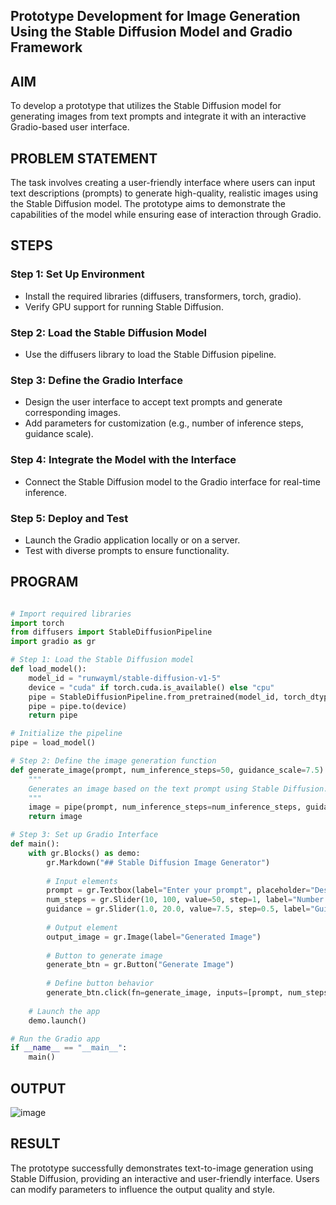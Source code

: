 ## Prototype Development for Image Generation Using the Stable Diffusion Model and Gradio Framework
## AIM
To develop a prototype that utilizes the Stable Diffusion model for generating images from text prompts and integrate it with an interactive Gradio-based user interface.

## PROBLEM STATEMENT
The task involves creating a user-friendly interface where users can input text descriptions (prompts) to generate high-quality, realistic images using the Stable Diffusion model. The prototype aims to demonstrate the capabilities of the model while ensuring ease of interaction through Gradio.

##  STEPS
### Step 1: Set Up Environment
 - Install the required libraries (diffusers, transformers, torch, gradio).
 - Verify GPU support for running Stable Diffusion.
### Step 2: Load the Stable Diffusion Model
 - Use the diffusers library to load the Stable Diffusion pipeline.
### Step 3: Define the Gradio Interface
 - Design the user interface to accept text prompts and generate corresponding images.
 - Add parameters for customization (e.g., number of inference steps, guidance scale).
### Step 4: Integrate the Model with the Interface
 - Connect the Stable Diffusion model to the Gradio interface for real-time inference.
### Step 5: Deploy and Test
 - Launch the Gradio application locally or on a server.
 - Test with diverse prompts to ensure functionality.
## PROGRAM
```python

# Import required libraries
import torch
from diffusers import StableDiffusionPipeline
import gradio as gr

# Step 1: Load the Stable Diffusion model
def load_model():
    model_id = "runwayml/stable-diffusion-v1-5"
    device = "cuda" if torch.cuda.is_available() else "cpu"
    pipe = StableDiffusionPipeline.from_pretrained(model_id, torch_dtype=torch.float16)
    pipe = pipe.to(device)
    return pipe

# Initialize the pipeline
pipe = load_model()

# Step 2: Define the image generation function
def generate_image(prompt, num_inference_steps=50, guidance_scale=7.5):
    """
    Generates an image based on the text prompt using Stable Diffusion.
    """
    image = pipe(prompt, num_inference_steps=num_inference_steps, guidance_scale=guidance_scale).images[0]
    return image

# Step 3: Set up Gradio Interface
def main():
    with gr.Blocks() as demo:
        gr.Markdown("## Stable Diffusion Image Generator")
        
        # Input elements
        prompt = gr.Textbox(label="Enter your prompt", placeholder="Describe the image you'd like to generate")
        num_steps = gr.Slider(10, 100, value=50, step=1, label="Number of Inference Steps")
        guidance = gr.Slider(1.0, 20.0, value=7.5, step=0.5, label="Guidance Scale")
        
        # Output element
        output_image = gr.Image(label="Generated Image")
        
        # Button to generate image
        generate_btn = gr.Button("Generate Image")
        
        # Define button behavior
        generate_btn.click(fn=generate_image, inputs=[prompt, num_steps, guidance], outputs=output_image)
    
    # Launch the app
    demo.launch()

# Run the Gradio app
if __name__ == "__main__":
    main()
```
## OUTPUT
![image](https://github.com/user-attachments/assets/a060068c-d238-4375-a4d1-4d7546fdac79)

## RESULT
The prototype successfully demonstrates text-to-image generation using Stable Diffusion, providing an interactive and user-friendly interface. Users can modify parameters to influence the output quality and style.


